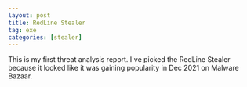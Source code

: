 ```yaml
---
layout: post
title: RedLine Stealer
tag: exe
categories: [stealer]
---
```


This is my first threat analysis report. I've picked the RedLine Stealer because it looked like it was gaining popularity in Dec 2021 on Malware Bazaar. 

